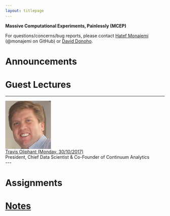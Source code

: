 ```yaml
---
layout: titlepage
---
```


**Massive Computational Experiments, Painlessly (MCEP)**

For questions/concerns/bug reports, please contact [Hatef Monajemi](http://web.stanford.edu/~monajemi/) (@monajemi on GitHub) or [David Donoho](https://profiles.stanford.edu/david-donoho).


# [](#announcements)Announcements

# [](#guest_lectures) Guest Lectures

---
<div class="speakerphoto">
<img style="vertical-align:middle" src="assets/img/travis_oliphant.jpg">
    <div class="speaker"> <a href="./travis_lecture"> Travis Oliphant (Monday, 30/10/2017) </a> 
    <br> 
    President, Chief Data Scientist & Co-Founder of Continuum Analytics 
    </div>

</div>
---

# [](#hw)Assignments

# [Notes](notes)




